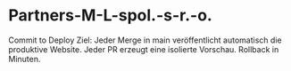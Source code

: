 # Partners-M-L-spol.-s-r.-o.
Commit to Deploy  Ziel: Jeder Merge in main veröffentlicht automatisch die produktive Website. Jeder PR erzeugt eine isolierte Vorschau. Rollback in Minuten.
